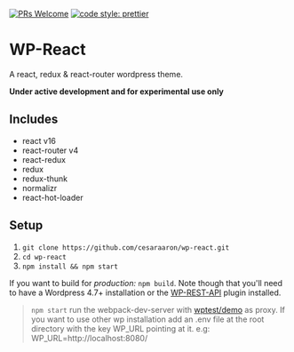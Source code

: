 [![PRs Welcome](https://img.shields.io/badge/PRs-welcome-brightgreen.svg?style=flat-square)](http://makeapullrequest.com)
[![code style: prettier](https://img.shields.io/badge/code_style-prettier-ff69b4.svg?style=flat-square)](https://github.com/prettier/prettier)
# WP-React
A react, redux & react-router wordpress theme.

**Under active development and for experimental use only**

## Includes
* react v16
* react-router v4
* react-redux
* redux
* redux-thunk
* normalizr
* react-hot-loader

## Setup
1. `git clone https://github.com/cesaraaron/wp-react.git`
2. `cd wp-react`
2. `npm install && npm start`


If you want to build for *production:* `npm build`.
Note though that you'll need to have a Wordpress 4.7+ installation or the [WP-REST-API](https://wordpress.org/plugins/json-rest-api/) plugin installed.

> `npm start` run the webpack-dev-server with [wptest/demo](http://wptest.io/demo) as proxy. If you want to use other wp installation add an .env file at the root directory with the key WP_URL pointing at it. e.g: WP_URL=http://localhost:8080/


